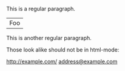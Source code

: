 
This is a regular paragraph.

<table>
    <tr>
        <td>Foo</td>
    </tr>
</table>

This is another regular paragraph.

Those look alike should not be in html-mode:

  <http://example.com/>
  <address@example.com>

